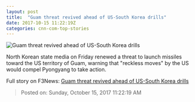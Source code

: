 ```yaml
---
layout: post
title:  "Guam threat revived ahead of US-South Korea drills"
date: 2017-10-15 11:22:19Z
categories: cnn-com-top-stories
---
```


![Guam threat revived ahead of US-South Korea drills](http://i2.cdn.cnn.com/cnnnext/dam/assets/170815123123-01-kim-jong-un-0814-super-tease.jpg)

North Korean state media on Friday renewed a threat to launch missiles toward the US territory of Guam, warning that "reckless moves" by the US would compel Pyongyang to take action.


Full story on F3News: [Guam threat revived ahead of US-South Korea drills](http://www.f3nws.com/n/ayrhAF)

> Posted on: Sunday, October 15, 2017 11:22:19 AM
